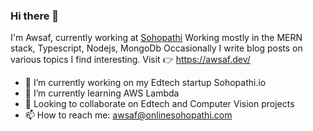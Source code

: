 ### Hi there 👋

I'm Awsaf, currently working at [Sohopathi](https://sohopathi.io)
Working mostly in the MERN stack, Typescript, Nodejs, MongoDb
Occasionally I write blog posts on various topics I find interesting. Visit 👉 https://awsaf.dev/

- 🔭 I’m currently working on my Edtech startup Sohopathi.io
- 🌱 I’m currently learning AWS Lambda
- 👯 Looking to collaborate on Edtech and Computer Vision projects
- 📫 How to reach me: awsaf@onlinesohopathi.com


<!--
**AwsafAlam/AwsafAlam** is a ✨ _special_ ✨ repository because its `README.md` (this file) appears on your GitHub profile.

Here are some ideas to get you started:

- 🔭 I’m currently working on ...
- 🌱 I’m currently learning ...
- 👯 I’m looking to collaborate on ...
- 🤔 I’m looking for help with ...
- 💬 Ask me about ...
- 📫 How to reach me: ...
- 😄 Pronouns: ...
- ⚡ Fun fact: ...
-->
